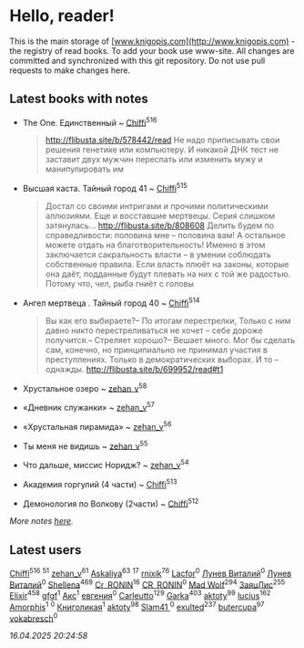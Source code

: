 # Hello, reader!
This is the main storage of [www.knigopis.com](http://www.knigopis.com) - the registry of read books.
To add your book use www-site. All changes are committed and synchronized with this git repository.
Do not use pull requests to make changes here.


## Latest books with notes
* The One. Единственный ~ [Chiffi](users/105/105831994080785626680-google)<sup>516</sup>
    > http://flibusta.site/b/578442/read
    > Не надо приписывать свои решения генетике или компьютеру. И никакой ДНК тест не заставит двух мужчин переспать или изменить мужу и манипулировать им

* Высшая каста. Тайный город 41 ~ [Chiffi](users/105/105831994080785626680-google)<sup>515</sup>
    > Достал со своими интригами и прочими политическими аллюзиями. Еще и восставшие мертвецы. Серия слишком затянулась... http://flibusta.site/b/808608
    > Делить будем по справедливости: половина мне – половина вам! А остальное можете отдать на благотворительность!
    > Именно в этом заключается сакральность власти – в умении соблюдать собственные правила. Если власть плюёт на законы, которые она даёт, подданные будут плевать на них с той же радостью. Потому что, чел, рыба гниёт с головы

* Ангел мертвеца . Тайный город 40 ~ [Chiffi](users/105/105831994080785626680-google)<sup>514</sup>
    > Вы как его выбираете?– По итогам перестрелки, Только с ним давно никто перестреливаться не хочет – себе дороже получится.– Стреляет хорошо?– Вешает много.
    > Мог бы сделать сам, конечно, но принципиально не принимал участия в преступлениях. Только в демократических выборах. И то – однажды.
    > http://flibusta.site/b/699952/read#t1

* Хрустальное озеро ~ [zehan_v](users/174/174598622-vkontakte)<sup>58</sup>

* «Дневник служанки» ~ [zehan_v](users/174/174598622-vkontakte)<sup>57</sup>

* «Хрустальная пирамида» ~ [zehan_v](users/174/174598622-vkontakte)<sup>56</sup>

* Ты меня не видишь ~ [zehan_v](users/174/174598622-vkontakte)<sup>55</sup>

* Что дальше, миссис Норидж? ~ [zehan_v](users/174/174598622-vkontakte)<sup>54</sup>

* Академия горгулий (4 части) ~ [Chiffi](users/105/105831994080785626680-google)<sup>513</sup>

* Демонология по Волкову (2части) ~ [Chiffi](users/105/105831994080785626680-google)<sup>512</sup>


_More notes [here](latest_books_with_notes.md)._


## Latest users
[Chiffi](users/105/105831994080785626680-google)<sup>516</sup> 
[](users/107/107756383717359753203-google)<sup>51</sup> 
[zehan_v](users/174/174598622-vkontakte)<sup>61</sup> 
[Askaliya](users/326/326783541-vkontakte)<sup>63</sup> 
[](users/105/105803270930838059244-google)<sup>17</sup> 
[rnixik](users/116/116191270391964650818-google)<sup>76</sup> 
[Lacfor](users/100/100034469369076891567-google)<sup>0</sup> 
[Лунев Виталий](users/d51/d51d3296763ca6fa-liveid)<sup>0</sup> 
[Лунев Виталий](users/105/105094667890867197709-google)<sup>0</sup> 
[Shellena](users/134/13413591548892934957-mailru)<sup>469</sup> 
[Cr_RONIN](users/112/112090473416384685204-google)<sup>16</sup> 
[CR_RONIN](users/117/117421856236745123056-google)<sup>0</sup> 
[Mad Wolf](users/947/94738840-vkontakte)<sup>294</sup> 
[ЗаяцЛис](users/112/112388384595246311466-google)<sup>255</sup> 
[Elixir](users/115/115826717712507836033-google)<sup>458</sup> 
[gfgf](users/116/116019493327313578692-google)<sup>1</sup> 
[Акс](users/105/105584644059159770670-google)<sup>1</sup> 
[евгения](users/108/108327816194861875647-google)<sup>0</sup> 
[Carleutto](users/118/118270319028469737508-google)<sup>129</sup> 
[Garka](users/115/115753719718250012620-google)<sup>403</sup> 
[aktoty](users/115/115891840326495240870-google)<sup>99</sup> 
[lucius](users/113/113248293394986559131-google)<sup>162</sup> 
[Amorphis](users/111/111813311426128919318-google)<sup>1</sup> 
[](users/537/5373417-vkontakte)<sup>0</sup> 
[Книголикая](users/118/118445323552824972692-google)<sup>1</sup> 
[aktoty](users/275/275766107-vkontakte)<sup>98</sup> 
[Slam41 ](users/103/103558184911332019716-google)<sup>0</sup> 
[exulted](users/100/100599204551896265722-google)<sup>237</sup> 
[butercupa](users/193/193697993-vkontakte)<sup>97</sup> 
[vokabresch](users/109/109100428262719456108-google)<sup>0</sup> 


_16.04.2025 20:24:58_
